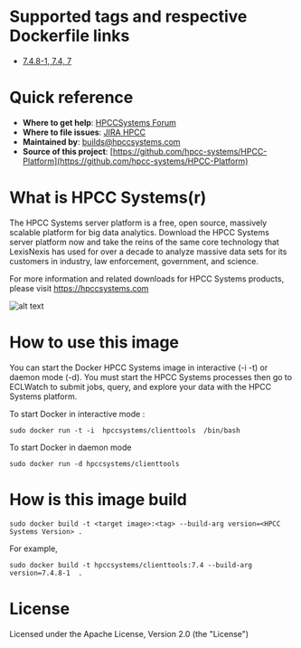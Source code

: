 # Supported tags and respective Dockerfile links
-   [7.4.8-1, 7.4, 7](https://github.com/hpcc-systems/HPCC-Platform/tree/candidate-7.4.x/containers/docker/ubuntu/clienttools/7.4/Dockerfile)

# Quick reference
-   **Where to get help**:
   [HPCCSystems Forum](https://hpccsystems.com/bb/)
-   **Where to file issues**:
   [JIRA HPCC](https://track.hpccsystems.com/projects/HPCC/summary)
-   **Maintained by**:
builds@hpccsystems.com
-   **Source of this project**:
   [https://github.com/hpcc-systems/HPCC-Platform](https://github.com/hpcc-systems/HPCC-Platform)


# What is HPCC Systems(r)

The HPCC Systems server platform is a free, open source, massively scalable platform for big data analytics. Download the HPCC Systems server platform now and take the reins of the same core technology that LexisNexis has used for over a decade to analyze massive data sets for its customers in industry, law enforcement, government, and science.

For more information and related downloads for HPCC Systems products, please visit
https://hpccsystems.com

![alt text](https://hpccsystems.com/sites/default/files/hpcc-systems-horiz.png "HPCC Systems Logo")

# How to use this image
You can start the Docker HPCC Systems image in interactive (-i -t) or daemon mode (-d). You must start the HPCC Systems processes then go to ECLWatch to submit jobs, query, and explore your data with the HPCC Systems platform.

To start Docker in interactive mode :
```
sudo docker run -t -i  hpccsystems/clienttools  /bin/bash
```

To start Docker in daemon mode
```
sudo docker run -d hpccsystems/clienttools
```

# How is this image build
```console
sudo docker build -t <target image>:<tag> --build-arg version=<HPCC Systems Version> .
```
For example,
```console
sudo docker build -t hpccsystems/clienttools:7.4 --build-arg version=7.4.8-1  .
```

# License
Licensed under the Apache License, Version 2.0 (the "License")
